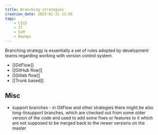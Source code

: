 ```yaml
---
title: Branching strategies
creation_date: 2023-01-21 11:55
tags:
	- CICD
	- IT
	- SCM
	- DevOps
---
```

Branching strategy is essentially a set of rules adopted by development teams regarding working with version control system.

- [[GitFlow]]
- [[GitHub flow]]
- [[Gitlab flow]]
- [[Trunk based]]

## Misc 
- support branches \- in GitFlow and other strategies there might be also long\-linsupport branches, which are checked out from some older version of the code and used to add some fixes or features to it which are not supposed to be merged back to the newer versions on the master

